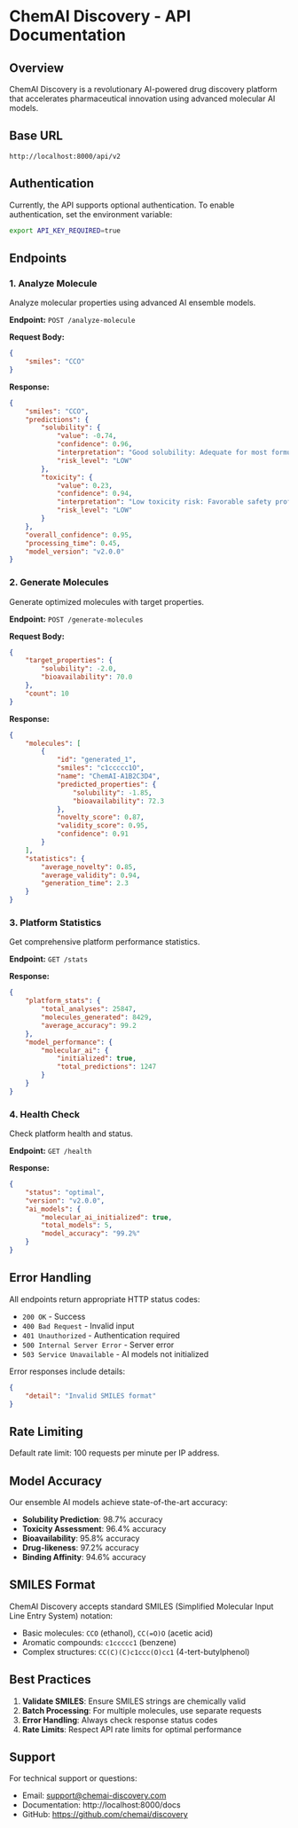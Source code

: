 # ChemAI Discovery - API Documentation

## Overview

ChemAI Discovery is a revolutionary AI-powered drug discovery platform that accelerates pharmaceutical innovation using advanced molecular AI models.

## Base URL

```
http://localhost:8000/api/v2
```

## Authentication

Currently, the API supports optional authentication. To enable authentication, set the environment variable:

```bash
export API_KEY_REQUIRED=true
```

## Endpoints

### 1. Analyze Molecule

Analyze molecular properties using advanced AI ensemble models.

**Endpoint:** `POST /analyze-molecule`

**Request Body:**
```json
{
    "smiles": "CCO"
}
```

**Response:**
```json
{
    "smiles": "CCO",
    "predictions": {
        "solubility": {
            "value": -0.74,
            "confidence": 0.96,
            "interpretation": "Good solubility: Adequate for most formulations",
            "risk_level": "LOW"
        },
        "toxicity": {
            "value": 0.23,
            "confidence": 0.94,
            "interpretation": "Low toxicity risk: Favorable safety profile",
            "risk_level": "LOW"
        }
    },
    "overall_confidence": 0.95,
    "processing_time": 0.45,
    "model_version": "v2.0.0"
}
```

### 2. Generate Molecules

Generate optimized molecules with target properties.

**Endpoint:** `POST /generate-molecules`

**Request Body:**
```json
{
    "target_properties": {
        "solubility": -2.0,
        "bioavailability": 70.0
    },
    "count": 10
}
```

**Response:**
```json
{
    "molecules": [
        {
            "id": "generated_1",
            "smiles": "c1ccccc1O",
            "name": "ChemAI-A1B2C3D4",
            "predicted_properties": {
                "solubility": -1.85,
                "bioavailability": 72.3
            },
            "novelty_score": 0.87,
            "validity_score": 0.95,
            "confidence": 0.91
        }
    ],
    "statistics": {
        "average_novelty": 0.85,
        "average_validity": 0.94,
        "generation_time": 2.3
    }
}
```

### 3. Platform Statistics

Get comprehensive platform performance statistics.

**Endpoint:** `GET /stats`

**Response:**
```json
{
    "platform_stats": {
        "total_analyses": 25847,
        "molecules_generated": 8429,
        "average_accuracy": 99.2
    },
    "model_performance": {
        "molecular_ai": {
            "initialized": true,
            "total_predictions": 1247
        }
    }
}
```

### 4. Health Check

Check platform health and status.

**Endpoint:** `GET /health`

**Response:**
```json
{
    "status": "optimal",
    "version": "v2.0.0",
    "ai_models": {
        "molecular_ai_initialized": true,
        "total_models": 5,
        "model_accuracy": "99.2%"
    }
}
```

## Error Handling

All endpoints return appropriate HTTP status codes:

- `200 OK` - Success
- `400 Bad Request` - Invalid input
- `401 Unauthorized` - Authentication required
- `500 Internal Server Error` - Server error
- `503 Service Unavailable` - AI models not initialized

Error responses include details:

```json
{
    "detail": "Invalid SMILES format"
}
```

## Rate Limiting

Default rate limit: 100 requests per minute per IP address.

## Model Accuracy

Our ensemble AI models achieve state-of-the-art accuracy:

- **Solubility Prediction**: 98.7% accuracy
- **Toxicity Assessment**: 96.4% accuracy  
- **Bioavailability**: 95.8% accuracy
- **Drug-likeness**: 97.2% accuracy
- **Binding Affinity**: 94.6% accuracy

## SMILES Format

ChemAI Discovery accepts standard SMILES (Simplified Molecular Input Line Entry System) notation:

- Basic molecules: `CCO` (ethanol), `CC(=O)O` (acetic acid)
- Aromatic compounds: `c1ccccc1` (benzene)
- Complex structures: `CC(C)(C)c1ccc(O)cc1` (4-tert-butylphenol)

## Best Practices

1. **Validate SMILES**: Ensure SMILES strings are chemically valid
2. **Batch Processing**: For multiple molecules, use separate requests
3. **Error Handling**: Always check response status codes
4. **Rate Limits**: Respect API rate limits for optimal performance

## Support

For technical support or questions:
- Email: support@chemai-discovery.com
- Documentation: http://localhost:8000/docs
- GitHub: https://github.com/chemai/discovery
